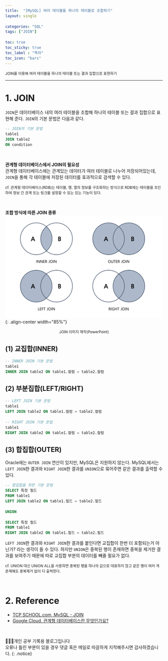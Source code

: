 ```yaml
---
title:  "[MySQL] 여러 테이블을 하나의 테이블로 조합하기"
layout: single

categories: "SQL"
tags: ["JOIN"]

toc: true
toc_sticky: true
toc_label : "목차"
toc_icon: "bars"
---
```


<small>JOIN를 이용해 여러 테이블을 하나의 테이블 또는 결과 집합으로 표현하기</small>

***

# 1. JOIN 
```JOIN```은 데이터베이스 내의 여러 테이블을 조합해 하나의 테이블 또는 결과 집합으로 표현해 준다. ```JOIN```의 기본 문법은 다음과 같다.

```sql
-- JOIN의 기본 문법
table1
JOIN table2
ON condition
```

<br>

**관계형 데이터베이스에서 JOIN의 필요성** <br>
관계형 데이터베이스에는 관계있는 데이터가 여러 테이블로 나누어 저장되어있는데, ```JOIN```을 통해 각 테이블에 저장된 데이터를 효과적으로 검색할 수 있다.


<small>cf. 관계형 데이터베이스(RDB)는 테이블, 행, 열의 정보를 구조화하는 방식으로 RDB에는 테이블을 조인하여 정보 간 관계 또는 링크를 설정할 수 있는 있는 기능이 있다.</small>

<br>

**조합 방식에 따른 JOIN 종류**
![JOIN](/assets/images/sql/sql_join.png){: .align-center width="85%"}
<center><small>JOIN 이미지 제작(PowerPoint)</small></center>


## (1) 교집합(INNER)
```sql
-- INNER JOIN 기본 문법
table1
INNER JOIN table2 ON table1.컬럼 = table2.컬럼
```

## (2) 부분집합(LEFT/RIGHT)
```sql
-- LEFT JOIN 기본 문법
table1
LEFT JOIN table2 ON table1.컬럼 = table2.컬럼

-- RIGHT JOIN 기본 문법
table1
RIGHT JOIN table2 ON table1.컬럼 = table2.컬럼
```

## (3) 합집합(OUTER)
Oracle에는 ```OUTER JOIN``` 연산이 있지만, MySQL은 지원하지 않는다. MySQL에서는 ```LEFT JOIN```한 결과와 ```RIGHT JOIN```한 결과를 ```UNION```으로 묶어주면 같은 결과를 출력할 수 있다.

```sql
-- 합집합을 위한 기본 문법
SELECT 특정 필드
FROM table1
LEFT JOIN table2 ON table1.필드 = table2.필드

UNION

SELECT 특정 필드
FROM table1
RIGHT JOIN table2 ON table1.필드 = table2.필드
```

```LEFT JOIN```한 결과와 ```RIGHT JOIN```한 결과를 붙인다면 교집합이 한번 더 포함되는거 아닌가? 라는 생각이 들 수 있다. 하지만 ```UNION```은 중복된 행이 존재하면 중복을 제거한 결과를 보여주기 때문에 따로 교집합 부분의 데이터를 빼줄 필요가 없다.

<small>cf. UNION 대신 UNION ALL을 사용하면 중복된 행을 하나의 값으로 대표하지 않고 같은 행이 여러 개 존재해도 중복제거 없이 다 출력한다.</small>

<br>

# 2. Reference
- [TCP SCHOOL.com, MySQL - JOIN](http://www.tcpschool.com/mysql/mysql_multipleTable_join)
- [Google Cloud, 관계형 데이터베이스란 무엇인가요?](https://cloud.google.com/learn/what-is-a-relational-database?hl=ko)


<br>

👩🏻‍💻개인 공부 기록용 블로그입니다
<br>오류나 틀린 부분이 있을 경우 댓글 혹은 메일로 따끔하게 지적해주시면 감사하겠습니다.
{: .notice}